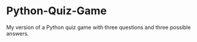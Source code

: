 # Python-Quiz-Game
My version of a Python quiz game with three questions and three possible answers.
